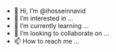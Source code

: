 - 👋 Hi, I’m @ihosseinnavid
- 👀 I’m interested in ...
- 🌱 I’m currently learning ...
- 💞️ I’m looking to collaborate on ...
- 📫 How to reach me ...

<!---
ihosseinnavid/ihosseinnavid is a ✨ special ✨ repository because its `README.md` (this file) appears on your GitHub profile.
You can click the Preview link to take a look at your changes.
--->
